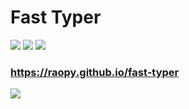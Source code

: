 # Fast Typer
<img src="https://img.shields.io/badge/HTML5-E34F26?style=for-the-badge&logo=html5&logoColor=white"> <img src="https://img.shields.io/badge/CSS3-1572B6?style=for-the-badge&logo=css3&logoColor=white"> <img src="https://img.shields.io/badge/JavaScript-F7DF1E?style=for-the-badge&logo=javascript&logoColor=black">
### https://raopy.github.io/fast-typer
<img src="https://user-images.githubusercontent.com/86762534/131704066-5c309723-63d6-41c2-a30a-5fa2d6699692.png">
